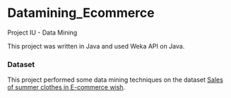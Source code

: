 # Datamining_Ecommerce

Project IU - Data Mining 

This project was written in Java and used Weka API on Java.

### Dataset 

This project performed some data mining techniques on the dataset [Sales of summer clothes in E-commerce wish](https://www.kaggle.com/datasets/jmmvutu/summer-products-and-sales-in-ecommerce-wish/).

